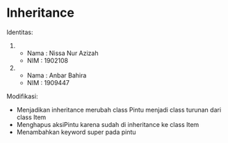 # Inheritance
Identitas:
1.  * Nama    : Nissa Nur Azizah
    * NIM     : 1902108
2.  * Nama    : Anbar Bahira
    * NIM     : 1909447

Modifikasi:
* Menjadikan inheritance merubah class Pintu menjadi class turunan dari class Item
* Menghapus aksiPintu karena sudah di inheritance ke class Item
* Menambahkan keyword super pada pintu
